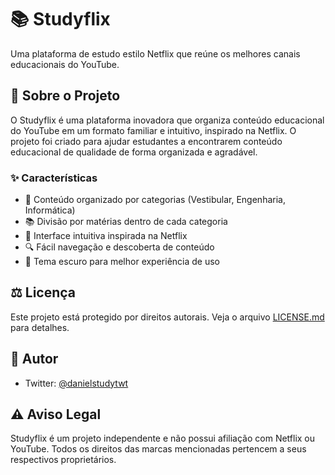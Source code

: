# 📚 Studyflix

Uma plataforma de estudo estilo Netflix que reúne os melhores canais educacionais do YouTube.

## 🎯 Sobre o Projeto

O Studyflix é uma plataforma inovadora que organiza conteúdo educacional do YouTube em um formato familiar e intuitivo, inspirado na Netflix. O projeto foi criado para ajudar estudantes a encontrarem conteúdo educacional de qualidade de forma organizada e agradável.

### ✨ Características

- 📝 Conteúdo organizado por categorias (Vestibular, Engenharia, Informática)
- 📚 Divisão por matérias dentro de cada categoria
- 🎨 Interface intuitiva inspirada na Netflix
- 🔍 Fácil navegação e descoberta de conteúdo
- 🌙 Tema escuro para melhor experiência de uso

## ⚖️ Licença

Este projeto está protegido por direitos autorais. Veja o arquivo [LICENSE.md](LICENSE.md) para detalhes.

## 👤 Autor

- Twitter: [@danielstudytwt](https://twitter.com/danielstudytwt)

## ⚠️ Aviso Legal

Studyflix é um projeto independente e não possui afiliação com Netflix ou YouTube. Todos os direitos das marcas mencionadas pertencem a seus respectivos proprietários.
